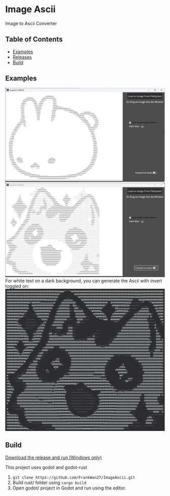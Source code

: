 # Image Ascii
Image to Ascii Converter 

## Table of Contents
- [Examples](#examples)
- [Releases](https://github.com/FrankWan27/ImageAscii/releases/)
- [Build](#build)

## Examples
![Bunny](https://github.com/FrankWan27/ImageAscii/blob/main/img/bunny.png?raw=true)
![NkoPog](https://github.com/FrankWan27/ImageAscii/blob/main/img/nkoPog.png?raw=true)
For white text on a dark background, you can generate the Ascii with invert toggled on:
![NkoPogInvert](https://github.com/FrankWan27/ImageAscii/blob/main/img/nkoPogInvert.png?raw=true)

## Build
[Download the release and run (Windows only)](https://github.com/FrankWan27/ImageAscii/releases/)

This project uses godot and godot-rust

1. ```git clone https://github.com/FrankWan27/ImageAscii.git```
2. Build rust/ folder using `cargo build`
3. Open godot/ project in Godot and run using the editor.
